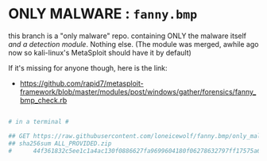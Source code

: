 # ONLY MALWARE : `fanny.bmp`
this branch is a "only malware" repo. containing ONLY the malware itself *and a detection module*. Nothing else.
(The module was merged, awhile ago now so kali-linux's MetaSploit should have it by default)

If it's missing for anyone though, here is the link:
- https://github.com/rapid7/metasploit-framework/blob/master/modules/post/windows/gather/forensics/fanny_bmp_check.rb

```sh

# in a terminal #

## GET https://raw.githubusercontent.com/loneicewolf/fanny.bmp/only_malware/ALL_PROVIDED.zip  >> ALL_PROVIDED.zip
## sha256sum ALL_PROVIDED.zip
#      44f361832c5ee1c1a4ac130f0886627fa9699604180f06278632797ff17575a6  ALL_PROVIDED.zip


```

